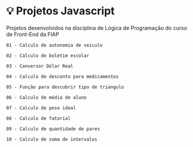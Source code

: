 # 💡 Projetos Javascript

Projetos desenvolvidos na disciplina de Lógica de Programação do curso de Front-End da FIAP

```
01 - Calculo de autonomia de veiculo
```

```
02 - Calculo de boletim escolar
```

```
03 - Conversor Dólar Real
```

```
04 - Calculo de desconto para medicamentos
```

```
05 - Função para descubrir tipo de triangulo
```

```
06 - Calculo de média de aluno
```

```
07 - Calculo de peso ideal
```

```
08 - Calculo de fatorial
```

```
09 - Calculo de quantidade de pares
```

```
10 - Calculo de soma de intervalos
```